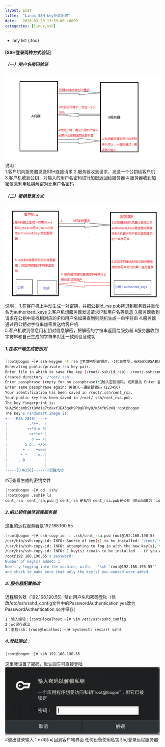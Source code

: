```yaml
---
layout: post
title:  "Linux SSH key登录配置"
date:   2020-03-20 11:59:00 +0800
categories: [linux,ssh]
---
```

* any list
{:toc}

#### [SSH登录两种方式验证]
##### （一）用户名密码验证
![](/static/img/posts/ssh_key/ssh_key01.jpg)  
说明：  
1.客户机向服务器发送SSH连接请求
2.服务器收到请求，发送一个公钥给客户机
3.客户机收到公钥，对输入的用户名密码进行加密返回给服务器
4.服务器收到加密信息利用私钥解密对比用户名密码
##### （二）密钥登录方式
![](/static/img/posts/ssh_key/ssh_key02.jpg)  
说明：
1.在客户机上手动生成一对密钥，并把公钥id_rsa.pub拷贝到服务器并重命名为authorized_keys
2.客户机想服务器发送请求IP和用户名等信息
3.服务器收到请求在公钥中查找相对应的IP和用户名如果查到则随机生成一串字符串
4.服务器通过用公钥对字符串加密发送给客户机  
5.客户机收到信息用私钥对信息解密，把解密的字符串返回给服务器
6服务器收到字符串和自己生成的字符串对比一致则验证成功

##### 1.在客户端生成密钥对
```bash
[root@bogon ~]# ssh-keygen -t rsa 生成密钥密钥对，-t代表类型，有RSA和DSA算法
Generating public/private rsa key pair.
Enter file in which to save the key (/root/.ssh/id_rsa): /root/.ssh/cent_rsa密钥文件默认存放位置，按Enter即可(我这里是自定义)
Created directory '/root/.ssh'.
Enter passphrase (empty for no passphrase):输入密钥锁码，或直接按 Enter 留空(我这里设置了123456)
Enter same passphrase again: 再输入一遍密钥锁码（123456）
Your identification has been saved in /root/.ssh/cent_rsa.
Your public key has been saved in /root/.ssh/cent_rsa.pub.
The key fingerprint is:
SHA256:embSYtOVdIe7tdkxfJEA3geh9PDgkTMy0/m5XfKScWQ root@bogon
The key's randomart image is:
+---[RSA 2048]----+
|          .*++.  |
|         ++*O.o E|
|          =+*+o* |
|         . o == +|
|        S o . +Xo|
|       + .   +o==|
|      * *   . o..|
|     . B         |
|                 |
+----[SHA256]-----+创建成功
```
#可查看生成的密钥文件
```bash
[root@bogon ~]# cd .ssh/
[root@bogon .ssh]# ls
cent_rsa  cent_rsa.pub  cent_rsa 是私钥 cent_rsa.pub是公钥（默认回车为：id_rsa 和id_rsa.pub）
```
##### 2.把公钥传输至远程服务器
这里的远程服务器是192.168.190.55
```bash
[root@bogon ~]# ssh-copy-id -i .ssh/cent_rsa.pub root@192.168.190.55
/usr/bin/ssh-copy-id: INFO: Source of key(s) to be installed: "/root/.ssh/cent_rsa.pub"
/usr/bin/ssh-copy-id: INFO: attempting to log in with the new key(s), to filter out any that are already installed
/usr/bin/ssh-copy-id: INFO: 1 key(s) remain to be installed -- if you are prompted now it is to install the new keys
root@192.168.190.55's password:
Number of key(s) added: 1
Now try logging into the machine, with:   "ssh 'root@192.168.190.55'"
and check to make sure that only the key(s) you wanted were added.
```
##### 3. 服务器配置修改
远程服务器（192.168.190.55）禁止用户名和密码登陆（修改/etc/ssh/sshd_config文件中的PasswordAuthentication yes改为PasswordAuthentication no并保存）
```bash
1：输入编辑：[root@localhost ~]# vim /etc/ssh/sshd_config 	
2：wq保存退出
3：重启ssh：[root@localhost ~]# systemctl restart sshd
```
##### 4.登陆测试：
```bash
[root@bogon ~]# ssh 192.168.190.55
```  
这里我设置了密码，默认回车可直接登陆  
![](/static/img/posts/ssh_key/ssh_key03.jpg)    
#退出登录输入：exit即可回到客户端界面
任何设备使用私钥即可登录远程服务器

